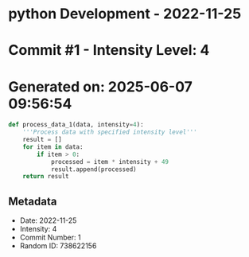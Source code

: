 ﻿# python Development - 2022-11-25
# Commit #1 - Intensity Level: 4
# Generated on: 2025-06-07 09:56:54
```python
def process_data_1(data, intensity=4):
    '''Process data with specified intensity level'''
    result = []
    for item in data:
        if item > 0:
            processed = item * intensity + 49
            result.append(processed)
    return result
```
## Metadata
- Date: 2022-11-25
- Intensity: 4
- Commit Number: 1
- Random ID: 738622156

